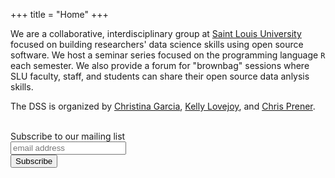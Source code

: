 +++
title = "Home"
+++

We are a collaborative, interdisciplinary group at [Saint Louis University](https://www.slu.edu) focused on building researchers' data science skills using open source software. We host a seminar series focused on the programming language `R` each semester. We also provide a forum for "brownbag" sessions where SLU faculty, staff, and students can share their open source data anlysis skills.

The DSS is organized by [Christina Garcia](mailto:christina.garcia@slu.edu), [Kelly Lovejoy](mailto:kelly.lovejoy@slu.edu), and [Chris Prener](mailto:chris.prener@slu.edu).

<br />
<div class="page-heading">Subscribe to our mailing list</div>

<link href="//cdn-images.mailchimp.com/embedcode/horizontal-slim-10_7.css" rel="stylesheet" type="text/css">

<div id="mc_embed_signup">
<form action="//github.us16.list-manage.com/subscribe/post?u=d701e899c8335f07350e27b2a&amp;id=4901d2d473" method="post" id="mc-embedded-subscribe-form" name="mc-embedded-subscribe-form" class="validate" target="_blank" novalidate>
    <div id="mc_embed_signup_scroll">
	<input type="email" value="" name="EMAIL" class="email" id="mce-EMAIL" placeholder="email address" required>
    <!-- real people should not fill this in and expect good things - do not remove this or risk form bot signups-->
    <div style="position: absolute; left: -5000px;" aria-hidden="true"><input type="text" name="b_d701e899c8335f07350e27b2a_4901d2d473" tabindex="-1" value=""></div>
    <div class="clear"><input type="submit" value="Subscribe" name="subscribe" id="mc-embedded-subscribe" class="button"></div>
    </div>
</form>
</div>

<br />